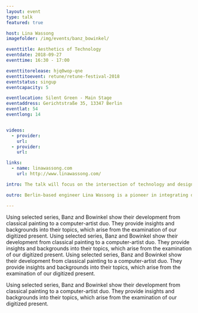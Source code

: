 ```yaml
---
layout: event
type: talk
featured: true

host: Lina Wassong
imagefolder: /img/events/banz_bowinkel/

eventtitle: Aesthetics of Technology
eventdate: 2018-09-27
eventtime: 16:30 - 17:00

eventtitorelease: hjq0wop-qne
eventtitoevent: retune/retune-festival-2018
eventstatus: singup
eventcapacity: 5

eventlocation: Silent Green - Main Stage
eventaddress: Gerichtstraße 35, 13347 Berlin
eventlat: 54
eventlong: 14


videos:
  - provider: 
    url: 
  - provider: 
    url: 

links:
  - name: linawassong.com
    url: http://www.linawassong.com/

intro: The talk will focus on the intersection of technology and design to introduce you to physical computing and digital fabrication techniques for fashion design.

outro: Berlin-based engineer Lina Wassong is a pioneer in integrating digital fabrication and electronics into fashion. She has designed pieces using 3D printing, laser cutting, and physical computing. Through her work, she wants to make technology more emotional and aesthetic. Besides running her design studio, Wassong lectures at the University of Applied Sciences Potsdam and published three books about electronics and programming.  

---
```


Using selected series, Banz and Bowinkel show their development from classical painting to a computer-artist duo. They provide insights and backgrounds into their topics, which arise from the examination of our digitized present.
Using selected series, Banz and Bowinkel show their development from classical painting to a computer-artist duo. They provide insights and backgrounds into their topics, which arise from the examination of our digitized present.
Using selected series, Banz and Bowinkel show their development from classical painting to a computer-artist duo. They provide insights and backgrounds into their topics, which arise from the examination of our digitized present.

Using selected series, Banz and Bowinkel show their development from classical painting to a computer-artist duo. They provide insights and backgrounds into their topics, which arise from the examination of our digitized present.
